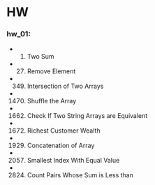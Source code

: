 # HW

### hw_01:
* 1. Two Sum
* 27. Remove Element
* 349. Intersection of Two Arrays
* 1470. Shuffle the Array
* 1662. Check If Two String Arrays are Equivalent
* 1672. Richest Customer Wealth
* 1929. Concatenation of Array
* 2057. Smallest Index With Equal Value
* 2824. Count Pairs Whose Sum is Less than 